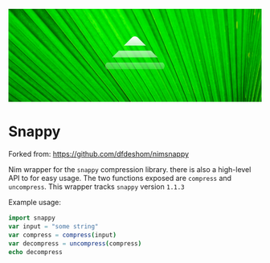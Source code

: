 ![Snappy Logo](docs/snappyLogo.png)

# Snappy

Forked from: https://github.com/dfdeshom/nimsnappy

Nim wrapper for the `snappy` compression library. there is also a high-level
API to for easy usage. The two functions exposed are `compress` and
`uncompress`. This wrapper tracks `snappy` version `1.1.3`

Example usage:

```nim
import snappy
var input = "some string"
var compress = compress(input)
var decompress = uncompress(compress)
echo decompress
```

